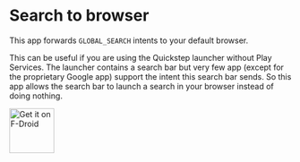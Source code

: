 # Search to browser

This app forwards `GLOBAL_SEARCH` intents to your default browser.

This can be useful if you are using the Quickstep launcher
without Play Services.
The launcher contains a search bar but very few app
(except for the proprietary Google app) support
the intent this search bar sends.
So this app allows the search bar to launch a search in your browser
instead of doing nothing.

[<img src="https://fdroid.gitlab.io/artwork/badge/get-it-on.png"
     alt="Get it on F-Droid"
     height="80">](https://f-droid.org/packages/pro.rudloff.search_to_browser/)
